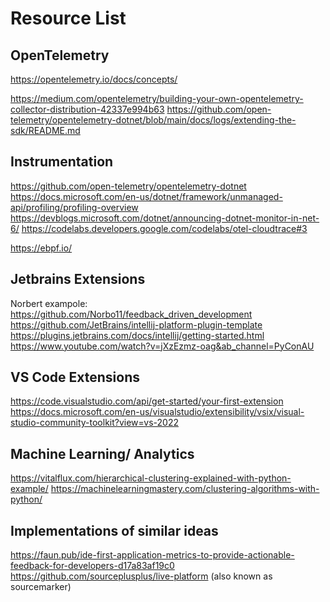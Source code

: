 # Resource List

## OpenTelemetry

https://opentelemetry.io/docs/concepts/

https://medium.com/opentelemetry/building-your-own-opentelemetry-collector-distribution-42337e994b63
https://github.com/open-telemetry/opentelemetry-dotnet/blob/main/docs/logs/extending-the-sdk/README.md

## Instrumentation

https://github.com/open-telemetry/opentelemetry-dotnet
https://docs.microsoft.com/en-us/dotnet/framework/unmanaged-api/profiling/profiling-overview
https://devblogs.microsoft.com/dotnet/announcing-dotnet-monitor-in-net-6/
https://codelabs.developers.google.com/codelabs/otel-cloudtrace#3

https://ebpf.io/

## Jetbrains Extensions
Norbert exampole: https://github.com/Norbo11/feedback_driven_development
https://github.com/JetBrains/intellij-platform-plugin-template
https://plugins.jetbrains.com/docs/intellij/getting-started.html
https://www.youtube.com/watch?v=jXzEzmz-oag&ab_channel=PyConAU



## VS Code Extensions

https://code.visualstudio.com/api/get-started/your-first-extension
https://docs.microsoft.com/en-us/visualstudio/extensibility/vsix/visual-studio-community-toolkit?view=vs-2022

## Machine Learning/ Analytics
https://vitalflux.com/hierarchical-clustering-explained-with-python-example/
https://machinelearningmastery.com/clustering-algorithms-with-python/

## Implementations of similar ideas
https://faun.pub/ide-first-application-metrics-to-provide-actionable-feedback-for-developers-d17a83af19c0
https://github.com/sourceplusplus/live-platform (also known as sourcemarker)



